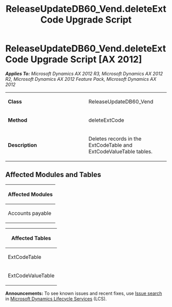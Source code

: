 ﻿---
title: ReleaseUpdateDB60_Vend.deleteExtCode Upgrade Script
TOCTitle: ReleaseUpdateDB60_Vend.deleteExtCode Upgrade Script
ms:assetid: 58852569-5d0d-f99b-6eff-eb4748fc7e6b
ms:mtpsurl: https://msdn.microsoft.com/en-us/library/JJ736239(v=AX.60)
ms:contentKeyID: 49708414
ms.date: 05/18/2015
mtps_version: v=AX.60
---

# ReleaseUpdateDB60\_Vend.deleteExtCode Upgrade Script [AX 2012]


_**Applies To:** Microsoft Dynamics AX 2012 R3, Microsoft Dynamics AX 2012 R2, Microsoft Dynamics AX 2012 Feature Pack, Microsoft Dynamics AX 2012_

<table>
<colgroup>
<col style="width: 50%" />
<col style="width: 50%" />
</colgroup>
<tbody>
<tr class="odd">
<td><p><strong>Class</strong></p></td>
<td><p>ReleaseUpdateDB60_Vend</p></td>
</tr>
<tr class="even">
<td><p><strong>Method</strong></p></td>
<td><p>deleteExtCode</p></td>
</tr>
<tr class="odd">
<td><p><strong>Description</strong></p></td>
<td><p>Deletes records in the ExtCodeTable and ExtCodeValueTable tables.</p></td>
</tr>
</tbody>
</table>


## Affected Modules and Tables

<table>
<colgroup>
<col style="width: 100%" />
</colgroup>
<thead>
<tr class="header">
<th><p>Affected Modules</p></th>
</tr>
</thead>
<tbody>
<tr class="odd">
<td><p>Accounts payable</p></td>
</tr>
</tbody>
</table>


<table>
<colgroup>
<col style="width: 100%" />
</colgroup>
<thead>
<tr class="header">
<th><p>Affected Tables</p></th>
</tr>
</thead>
<tbody>
<tr class="odd">
<td><p>ExtCodeTable</p></td>
</tr>
<tr class="even">
<td><p>ExtCodeValueTable</p></td>
</tr>
</tbody>
</table>

  
**Announcements:** To see known issues and recent fixes, use [Issue search](http://go.microsoft.com/fwlink/?linkid=389258) in [Microsoft Dynamics Lifecycle Services](http://go.microsoft.com/fwlink/?linkid=306505) (LCS).


